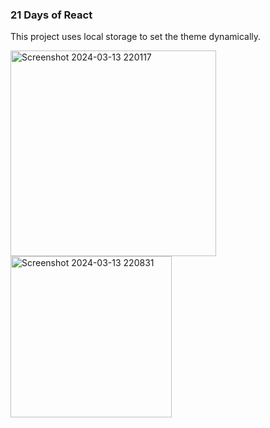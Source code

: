 ### 21 Days of React

This project uses local storage to set the theme dynamically.

<img width="329" alt="Screenshot 2024-03-13 220117" src="https://github.com/NikolaVekic/21-days-of-react/assets/55920607/8bdd6135-9d41-4aca-a175-4a2ea96db46e">
<br/>
<img width="258" alt="Screenshot 2024-03-13 220831" src="https://github.com/NikolaVekic/21-days-of-react/assets/55920607/d9082fc8-9dcd-4b69-8f6e-0552548f35b6">


